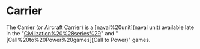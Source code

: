 # Carrier

The Carrier (or Aircraft Carrier) is a [naval%20unit](naval unit) available late in the "[Civilization%20%28series%29](Civilization)" and "[Call%20to%20Power%20games](Call to Power)" games.